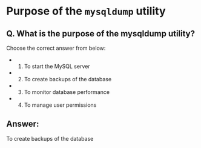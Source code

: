 # Purpose of the `mysqldump` utility

## Q. What is the purpose of the mysqldump utility?

Choose the correct answer from below:

  - 1. To start the MySQL server

  - 2. To create backups of the database

  - 3. To monitor database performance

  - 4. To manage user permissions


## Answer:

To create backups of the database

